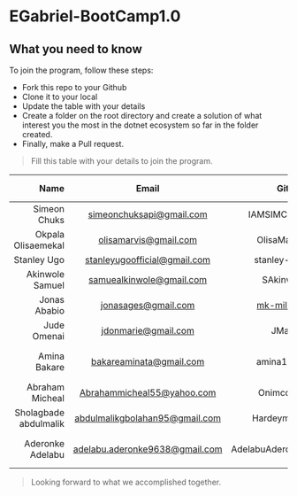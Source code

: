 # EGabriel-BootCamp1.0

## What you need to know
To join the program, follow these steps:
- Fork this repo to your Github
- Clone it to your local
- Update the table with your details
- Create a folder on the root directory and create a solution of what interest you the most in the dotnet ecosystem so far in the folder created.
- Finally, make a Pull request.


> Fill this table with your details to join the program.

| Name                 | Email                 | Github         | What concept would you like to learn   |
|---------------------:|:---------------------:|---------------:|---------------------------------------:|
| Simeon Chuks         |simeonchuksapi@gmail.com | IAMSIMCODE   | Micro Services, Api, Grpc, Dapr, SignalR, Azure |
| Okpala Olisaemekal   |olisamarvis@gmail.com  | OlisaMarvis    | Api, MVC, Signal R, jWT                |
| Stanley Ugo          |stanleyugoofficial@gmail.com   | stanley-ugo | Microservices, gRpc, Reddis etc   |
| Akinwole Samuel      | samuealkinwole@gmail.com| SAkinwole    | API, Microservices, Azure, Testing, Caching etc
| Jonas Ababio         |jonasages@gmail.com    | [mk-milly02](https://github.com/mk-milly02) | Microservices, ASP.NET, Design Patterns   |
| Jude Omenai          |jdonmarie@gmail.com  | JMario1  | gRpc, testing, caching, DDD |
| Amina Bakare         |bakareaminata@gmail.com  | amina12-aj | API, Signal R, JWT, Azure, Docker, MVC, Design patterns gRpc, Unit testing, caching |
| Abraham Micheal	   |Abrahammicheal55@yahoo.com|Onimcodes   | Web API, MVC , Azure, Design patterns |
| Sholagbade abdulmalik|abdulmalikgbolahan95@gmail.com | Hardeymolar | Asp.Net core, Web API, Microservice,Signal R. |
|Aderonke Adelabu	   |adelabu.aderonke9638@gmail.com|AdelabuAderonke| Web API, .NetCore, Angular,Azure, SignalR,JWT,Microservices,gRpc|
> Looking forward to what we accomplished together.
